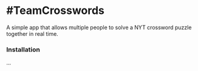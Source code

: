 # #TeamCrosswords #

A simple app that allows multiple people to solve a NYT crossword puzzle together in real time.

### Installation ###

... 